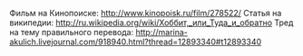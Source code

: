Фильм на Кинопоиске: http://www.kinopoisk.ru/film/278522/
Статья на википедии: http://ru.wikipedia.org/wiki/Хоббит,_или_Туда_и_обратно
Тред на тему правильного перевода: http://marina-akulich.livejournal.com/918940.html?thread=12893340#t12893340

